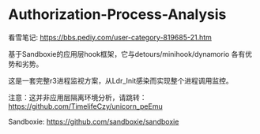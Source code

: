 # Authorization-Process-Analysis

看雪笔记: https://bbs.pediy.com/user-category-819685-21.htm

基于Sandboxie的应用层hook框架，它与detours/minihook/dynamorio 各有优势和劣势。

这是一套完整r3进程监视方案，从Ldr_Init感染而实现整个进程调用监控。

注意：这并非应用层隔离环境分析，请跳转：https://github.com/TimelifeCzy/unicorn_peEmu

Sandboxie: https://github.com/sandboxie/sandboxie
